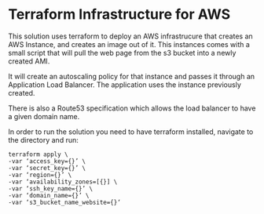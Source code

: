 # Terraform Infrastructure for AWS

This solution uses terraform to deploy an AWS infrastrucure that creates an
AWS Instance, and creates an image out of it. This instances comes with a small script that will pull the web page from the s3 bucket into a newly created AMI.

It will create an autoscaling policy for that instance and passes it through an
Application Load Balancer. The application uses the instance previously created.

There is also a Route53 specification which allows the load balancer to have a
given domain name.

In order to run the solution you need to have terraform installed, navigate to the directory and run:
~~~~
terraform apply \
-var ‘access_key={}’ \
-var ‘secret_key={}’ \
-var ‘region={}’ \
-var ‘availability_zones=[{}] \
-var ‘ssh_key_name={}’ \
-var ‘domain_name={}’ \
-var ‘s3_bucket_name_website={}‘
~~~~
